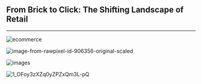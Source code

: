 ## From Brick to Click: The Shifting Landscape of Retail
---
![ecommerce](https://github.com/FrostyMfasis/online-vs-physical-retail/assets/133065460/092b68eb-73ea-4088-88a7-fa10005ea50e)

![image-from-rawpixel-id-906356-original-scaled](https://github.com/FrostyMfasis/online-vs-physical-retail/assets/133065460/c3982650-28ce-4733-a4f6-197ab6ad693f)

![images](https://github.com/FrostyMfasis/online-vs-physical-retail/assets/133065460/544257fb-0d3c-4aa0-8759-11319dfd6864)

![1_OFoy3zXZq0yZPZxQm3L-pQ](https://github.com/FrostyMfasis/online-vs-physical-retail/assets/133065460/80a05b94-790d-4433-bf31-bd16f37641bc)


 
